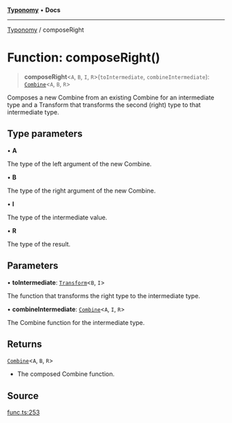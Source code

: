 [**Typonomy**](../README.md) • **Docs**

***

[Typonomy](../globals.md) / composeRight

# Function: composeRight()

> **composeRight**\<`A`, `B`, `I`, `R`\>(`toIntermediate`, `combineIntermediate`): [`Combine`](../type-aliases/Combine.md)\<`A`, `B`, `R`\>

Composes a new Combine from an existing Combine for an intermediate type
and a Transform that transforms the second (right) type to that intermediate type.

## Type parameters

• **A**

The type of the left argument of the new Combine.

• **B**

The type of the right argument of the new Combine.

• **I**

The type of the intermediate value.

• **R**

The type of the result.

## Parameters

• **toIntermediate**: [`Transform`](../type-aliases/Transform.md)\<`B`, `I`\>

The function that transforms the right type to the intermediate type.

• **combineIntermediate**: [`Combine`](../type-aliases/Combine.md)\<`A`, `I`, `R`\>

The Combine function for the intermediate type.

## Returns

[`Combine`](../type-aliases/Combine.md)\<`A`, `B`, `R`\>

- The composed Combine function.

## Source

[func.ts:253](https://github.com/softcraft-development/typonomy/blob/e1364998248d4274156807a851bf36cc6159b829/src/func.ts#L253)
